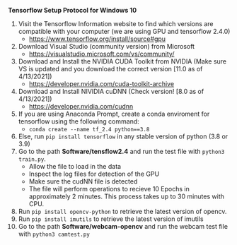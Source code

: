 **Tensorflow Setup Protocol for Windows 10**
1. Visit the Tensorflow Information website to find which versions are compatible with your computer (we are using GPU and tensorflow 2.4.0)
    * https://www.tensorflow.org/install/source#gpu
2. Download Visual Studio (community version) from Microsoft
    * https://visualstudio.microsoft.com/vs/community/
3. Download and Install the NVIDIA CUDA Toolkit from NVIDIA (Make sure VS is updated and you download the correct version [11.0 as of 4/13/2021])
    * https://developer.nvidia.com/cuda-toolkit-archive
4. Download and Install NIVIDIA cuDNN (Check version! [8.0 as of 4/13/2021])
    * https://developer.nvidia.com/cudnn
5. If you are using Anaconda Prompt, create a conda enviroment for tensorflow using the following command:
    * ```conda create --name tf_2.4 python==3.8 ```
6. Else, run ```pip install tensorflow``` in any stable version of python (3.8 or 3.9)
7. Go to the path **Software/tensflow2.4** and run the test file with ```python3 train.py```.
    * Allow the file to load in the data
    * Inspect the log files for detection of the GPU
    * Make sure the cudNN file is detected
    * The file will perform operations to recieve 10 Epochs in approximately 2 minutes. This process takes up to 30 minutes with CPU.
8. Run ```pip install opencv-python``` to retrieve the latest version of opencv.
9. Run ```pip install imutils``` to retrieve the latest version of imutils
10. Go to the path **Software/webcam-opencv** and run the webcam test file with ```python3 camtest.py```